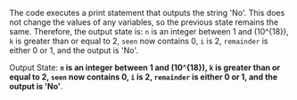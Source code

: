 The code executes a print statement that outputs the string 'No'. This does not change the values of any variables, so the previous state remains the same. Therefore, the output state is: `n` is an integer between 1 and \(10^{18}\), `k` is greater than or equal to 2, `seen` now contains 0, `i` is 2, `remainder` is either 0 or 1, and the output is 'No'.

Output State: **`n` is an integer between 1 and \(10^{18}\), `k` is greater than or equal to 2, `seen` now contains 0, `i` is 2, `remainder` is either 0 or 1, and the output is 'No'**.